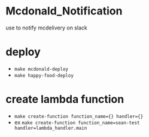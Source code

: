 # Mcdonald_Notification
use to notify mcdelivery on slack

# deploy
- `make mcdonald-deploy`
- `make happy-food-deploy`

# create lambda function
- `make create-function function_name={} handler={}`
- ex `make create-function function_name=sean-test handler=lambda_handler.main`